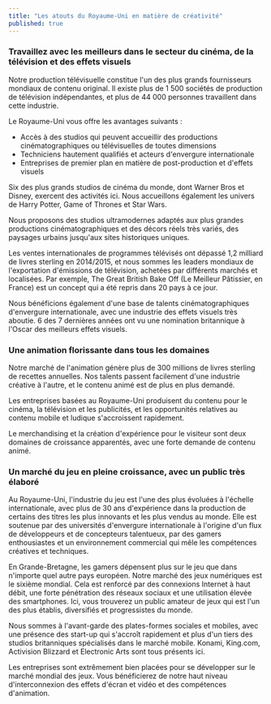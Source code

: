 ```yaml
---
title: "Les atouts du Royaume-Uni en matière de créativité"
published: true
---
```

### Travaillez avec les meilleurs dans le secteur du cinéma, de la télévision et des effets visuels

Notre production télévisuelle constitue l'un des plus grands fournisseurs mondiaux de contenu original. Il existe plus de 1 500 sociétés de production de télévision indépendantes, et plus de 44 000 personnes travaillent dans cette industrie.    

Le Royaume-Uni vous offre les avantages suivants :

- Accès à des studios qui peuvent accueillir des productions cinématographiques ou télévisuelles de toutes dimensions 
- Techniciens hautement qualifiés et acteurs d'envergure internationale
- Entreprises de premier plan en matière de post-production et d'effets visuels

Six des plus grands studios de cinéma du monde, dont Warner Bros et Disney, exercent des activités ici. Nous accueillons également les univers de Harry Potter, Game of Thrones et Star Wars.  

Nous proposons des studios ultramodernes adaptés aux plus grandes productions cinématographiques et des décors réels très variés, des paysages urbains jusqu'aux sites historiques uniques.

Les ventes internationales de programmes télévisés ont dépassé 1,2 milliard de livres sterling en 2014/2015, et nous sommes les leaders mondiaux de l'exportation d'émissions de télévision, achetées par différents marchés et localisées. Par exemple, The Great British Bake Off (Le Meilleur Pâtissier, en France) est un concept qui a été repris dans 20 pays à ce jour. 

Nous bénéficions également d'une base de talents cinématographiques d'envergure internationale, avec une industrie des effets visuels très aboutie. 6 des 7 dernières années ont vu une nomination britannique à l'Oscar des meilleurs effets visuels.

### Une animation florissante dans tous les domaines

Notre marché de l'animation génère plus de 300 millions de livres sterling de recettes annuelles. Nos talents passent facilement d'une industrie créative à l'autre, et le contenu animé est de plus en plus demandé. 

Les entreprises basées au Royaume-Uni produisent du contenu pour le cinéma, la télévision et les publicités, et les opportunités relatives au contenu mobile et ludique s'accroissent rapidement. 

Le merchandising et la création d'expérience pour le visiteur sont deux domaines de croissance apparentés, avec une forte demande de contenu animé.

### Un marché du jeu en pleine croissance, avec un public très élaboré

Au Royaume-Uni, l'industrie du jeu est l'une des plus évoluées à l'échelle internationale, avec plus de 30 ans d'expérience dans la production de certains des titres les plus innovants et les plus vendus au monde. Elle est soutenue par des universités d'envergure internationale à l'origine d'un flux de développeurs et de concepteurs talentueux, par des gamers enthousiastes et un environnement commercial qui mêle les compétences créatives et techniques.

En Grande-Bretagne, les gamers dépensent plus sur le jeu que dans n'importe quel autre pays européen. Notre marché des jeux numériques est le sixième mondial. Cela est renforcé par des connexions Internet à haut débit, une forte pénétration des réseaux sociaux et une utilisation élevée des smartphones. Ici, vous trouverez un public amateur de jeux qui est l'un des plus établis, diversifiés et progressistes du monde.

Nous sommes à l'avant-garde des plates-formes sociales et mobiles, avec une présence des start-up qui s'accroît rapidement et plus d'un tiers des studios britanniques spécialisés dans le marché mobile. Konami, King.com, Activision Blizzard et Electronic Arts sont tous présents ici.

Les entreprises sont extrêmement bien placées pour se développer sur le marché mondial des jeux. Vous bénéficierez de notre haut niveau d'interconnexion des effets d'écran et vidéo et des compétences d'animation.
